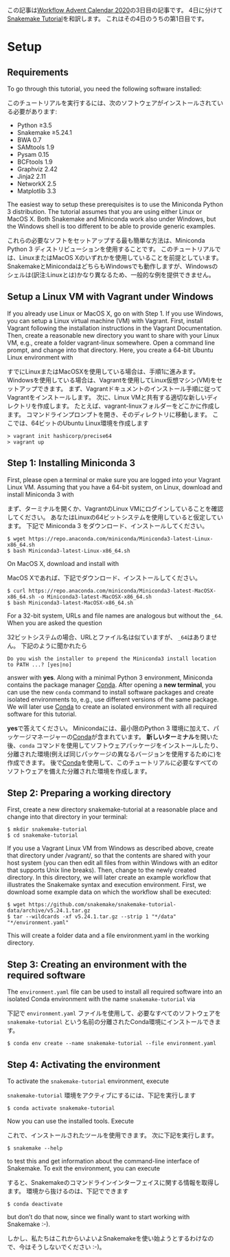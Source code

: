 この記事は[Workflow Advent Calendar 2020](https://adventar.org/calendars/5339)の3日目の記事です。
4日に分けて[Snakemake Tutorial](https://snakemake.readthedocs.io/en/stable/tutorial/tutorial.html)を和訳します。
これはその4日のうちの第1日目です。

# Setup
## Requirements
To go through this tutorial, you need the following software installed:

このチュートリアルを実行するには、次のソフトウェアがインストールされている必要があります:

- Python ≥3.5
- Snakemake ≥5.24.1
- BWA 0.7
- SAMtools 1.9
- Pysam 0.15
- BCFtools 1.9
- Graphviz 2.42
- Jinja2 2.11
- NetworkX 2.5
- Matplotlib 3.3

The easiest way to setup these prerequisites is to use the Miniconda Python 3 distribution.
The tutorial assumes that you are using either Linux or MacOS X.
Both Snakemake and Miniconda work also under Windows, but the Windows shell is too different to be able to provide generic examples.

これらの必要なソフトをセットアップする最も簡単な方法は、Miniconda Python 3 ディストリビューションを使用することです。
このチュートリアルでは、LinuxまたはMacOS Xのいずれかを使用していることを前提としています。
SnakemakeとMinicondaはどちらもWindowsでも動作しますが、Windowsのシェルは(訳注:Linuxとは)かなり異なるため、一般的な例を提供できません。

## Setup a Linux VM with Vagrant under Windows
If you already use Linux or MacOS X, go on with Step 1. If you use Windows, you can setup a Linux virtual machine (VM) with Vagrant.
First, install Vagrant following the installation instructions in the Vagrant Documentation.
Then, create a reasonable new directory you want to share with your Linux VM, e.g., create a folder vagrant-linux somewhere.
Open a command line prompt, and change into that directory.
Here, you create a 64-bit Ubuntu Linux environment with

すでにLinuxまたはMacOSXを使用している場合は、手順1に進みます。
Windowsを使用している場合は、Vagrantを使用してLinux仮想マシン(VM)をセットアップできます。
まず、Vagrantドキュメントのインストール手順に従ってVagrantをインストールします。
次に、Linux VMと共有する適切な新しいディレクトリを作成します。
たとえば、vagrant-linuxフォルダーをどこかに作成します。
コマンドラインプロンプトを開き、そのディレクトリに移動します。
ここでは、64ビットのUbuntu Linux環境を作成します

```
> vagrant init hashicorp/precise64
> vagrant up
```

## Step 1: Installing Miniconda 3

First, please open a terminal or make sure you are logged into your Vagrant Linux VM.
Assuming that you have a 64-bit system, on Linux, download and install Miniconda 3 with

まず、ターミナルを開くか、VagrantのLinux VMにログインしていることを確認してください。
あなたはLinuxの64ビットシステムを使用していると仮定しています。
下記で Miniconda 3 をダウンロード、インストールしてください。

```
$ wget https://repo.anaconda.com/miniconda/Miniconda3-latest-Linux-x86_64.sh
$ bash Miniconda3-latest-Linux-x86_64.sh
```

On MacOS X, download and install with

MacOS Xであれば、下記でダウンロード、インストールしてください。

```
$ curl https://repo.anaconda.com/miniconda/Miniconda3-latest-MacOSX-x86_64.sh -o Miniconda3-latest-MacOSX-x86_64.sh
$ bash Miniconda3-latest-MacOSX-x86_64.sh
```

For a 32-bit system, URLs and file names are analogous but without the `_64`.
When you are asked the question

32ビットシステムの場合、URLとファイル名は似ていますが、 `_64`はありません。
下記のように聞かれたら

```
Do you wish the installer to prepend the Miniconda3 install location to PATH ...? [yes|no]
```

answer with **yes**.
Along with a minimal Python 3 environment, Miniconda contains the package manager [Conda](https://conda.pydata.org/).
After opening a **new terminal**, you can use the new `conda` command to install software packages and create isolated environments to, e.g., use different versions of the same package.
We will later use [Conda](https://conda.pydata.org/) to create an isolated environment with all required software for this tutorial.

**yes**で答えてください。
Minicondaには、最小限のPython 3 環境に加えて、パッケージマネージャーの[Conda](https://conda.pydata.org/)が含まれています。
**新しいターミナル**を開いた後、`conda` コマンドを使用してソフトウェアパッケージをインストールしたり、分離された環境(例えば同じパッケージの異なるバージョンを使用するために)を作成できます。
後で[Conda](https://conda.pydata.org/)を使用して、このチュートリアルに必要なすべてのソフトウェアを備えた分離された環境を作成します。

## Step 2: Preparing a working directory

First, create a new directory snakemake-tutorial at a reasonable place and change into that directory in your terminal:

```
$ mkdir snakemake-tutorial
$ cd snakemake-tutorial
```

If you use a Vagrant Linux VM from Windows as described above, create that directory under /vagrant/, so that the contents are shared with your host system (you can then edit all files from within Windows with an editor that supports Unix line breaks). Then, change to the newly created directory. In this directory, we will later create an example workflow that illustrates the Snakemake syntax and execution environment. First, we download some example data on which the workflow shall be executed:

```
$ wget https://github.com/snakemake/snakemake-tutorial-data/archive/v5.24.1.tar.gz
$ tar --wildcards -xf v5.24.1.tar.gz --strip 1 "*/data" "*/environment.yaml"
```

This will create a folder data and a file environment.yaml in the working directory.

## Step 3: Creating an environment with the required software

The `environment.yaml` file can be used to install all required software into an isolated Conda environment with the name `snakemake-tutorial` via

下記で `environment.yaml` ファイルを使用して、必要なすべてのソフトウェアを `snakemake-tutorial` という名前の分離されたConda環境にインストールできます。

```
$ conda env create --name snakemake-tutorial --file environment.yaml
```

## Step 4: Activating the environment
To activate the `snakemake-tutorial` environment, execute

`snakemake-tutorial` 環境をアクティブにするには、下記を実行します

```
$ conda activate snakemake-tutorial
```

Now you can use the installed tools. Execute

これで、インストールされたツールを使用できます。 次に下記を実行します。

```
$ snakemake --help
```

to test this and get information about the command-line interface of Snakemake.
To exit the environment, you can execute

すると、Snakemakeのコマンドラインインターフェイスに関する情報を取得します。
環境から抜けるのは、下記でできます

```
$ conda deactivate
```

but don’t do that now, since we finally want to start working with Snakemake :-).

しかし、私たちはこれからいよいよSnakemakeを使い始ようとするわけなので、今はそうしないでください :-)。
